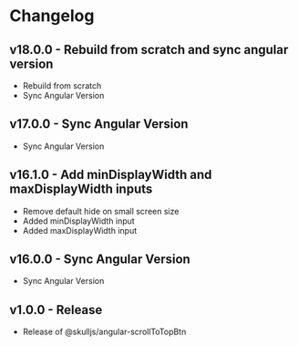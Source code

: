 # Changelog

## v18.0.0 - Rebuild from scratch and sync angular version

- Rebuild from scratch
- Sync Angular Version

## v17.0.0 - Sync Angular Version

- Sync Angular Version

## v16.1.0 - Add minDisplayWidth and maxDisplayWidth inputs

- Remove default hide on small screen size
- Added minDisplayWidth input
- Added maxDisplayWidth input

## v16.0.0 - Sync Angular Version

- Sync Angular Version

## v1.0.0 - Release

- Release of @skulljs/angular-scrollToTopBtn
